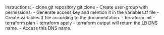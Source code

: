 Instructions:
    - clone git repository
      git clone 
    - Create user-group with permissions.
    - Generate access key and mention it in the variables.tf file
    - Create variables.tf file according to the documentation.
    - terraform init
    - terraform plan
    - terraform apply
    - terraform output will return the LB DNS name.
    - Access this DNS name.